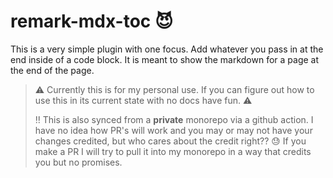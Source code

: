 # remark-mdx-toc :smiling_imp:

This is a very simple plugin with one focus. Add whatever you pass in at the end inside of a code block. It is meant to show the markdown for a page at the end of the page.

> :warning: Currently this is for my personal use. If you can figure out how to use this in its current state with no docs have fun. :warning:
>
> :bangbang: This is also synced from a **private** monorepo via a github action. I have no idea how PR's will work and you may or may not have your changes credited, but who cares about the credit right?? :sweat: If you make a PR I will try to pull it into my monorepo in a way that credits you but no promises.

